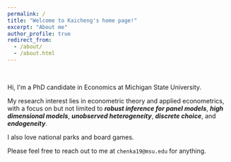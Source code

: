 ```yaml
---
permalink: /
title: "Welcome to Kaicheng's home page!"
excerpt: "About me"
author_profile: true
redirect_from: 
  - /about/
  - /about.html
---
```


<br />

Hi, I'm a PhD candidate in Economics at Michigan State University. 

My research interest lies in econometric theory and applied econometrics, with a focus on but not limited to ***robust inference for panel models***, ***high dimensional models***, ***unobserved heterogeneity***, ***discrete choice***, and ***endogeneity***. 

I also love national parks and board games.

Please feel free to reach out to me at `chenka19@msu.edu` for anything.
